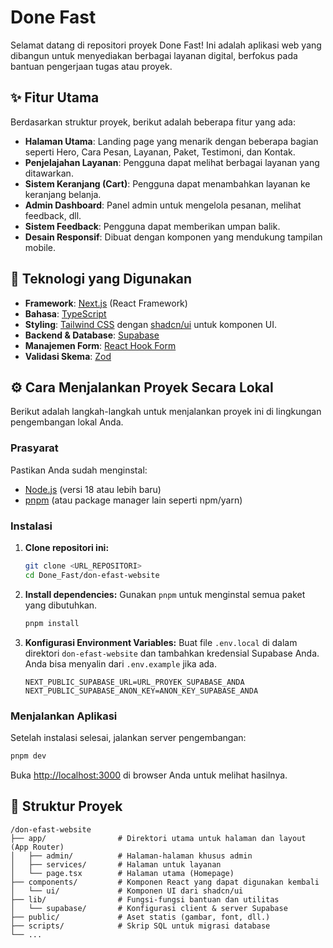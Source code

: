 # Done Fast

Selamat datang di repositori proyek Done Fast! Ini adalah aplikasi web yang dibangun untuk menyediakan berbagai layanan digital, berfokus pada bantuan pengerjaan tugas atau proyek.

## ✨ Fitur Utama

Berdasarkan struktur proyek, berikut adalah beberapa fitur yang ada:

*   **Halaman Utama**: Landing page yang menarik dengan beberapa bagian seperti Hero, Cara Pesan, Layanan, Paket, Testimoni, dan Kontak.
*   **Penjelajahan Layanan**: Pengguna dapat melihat berbagai layanan yang ditawarkan.
*   **Sistem Keranjang (Cart)**: Pengguna dapat menambahkan layanan ke keranjang belanja.
*   **Admin Dashboard**: Panel admin untuk mengelola pesanan, melihat feedback, dll.
*   **Sistem Feedback**: Pengguna dapat memberikan umpan balik.
*   **Desain Responsif**: Dibuat dengan komponen yang mendukung tampilan mobile.

## 🚀 Teknologi yang Digunakan

*   **Framework**: [Next.js](https://nextjs.org/) (React Framework)
*   **Bahasa**: [TypeScript](https://www.typescriptlang.org/)
*   **Styling**: [Tailwind CSS](https://tailwindcss.com/) dengan [shadcn/ui](https://ui.shadcn.com/) untuk komponen UI.
*   **Backend & Database**: [Supabase](https://supabase.io/)
*   **Manajemen Form**: [React Hook Form](https://react-hook-form.com/)
*   **Validasi Skema**: [Zod](https://zod.dev/)

## ⚙️ Cara Menjalankan Proyek Secara Lokal

Berikut adalah langkah-langkah untuk menjalankan proyek ini di lingkungan pengembangan lokal Anda.

### Prasyarat

Pastikan Anda sudah menginstal:

*   [Node.js](https://nodejs.org/) (versi 18 atau lebih baru)
*   [pnpm](https://pnpm.io/installation) (atau package manager lain seperti npm/yarn)

### Instalasi

1.  **Clone repositori ini:**
    ```bash
    git clone <URL_REPOSITORI>
    cd Done_Fast/don-efast-website
    ```

2.  **Install dependencies:**
    Gunakan `pnpm` untuk menginstal semua paket yang dibutuhkan.
    ```bash
    pnpm install
    ```

3.  **Konfigurasi Environment Variables:**
    Buat file `.env.local` di dalam direktori `don-efast-website` dan tambahkan kredensial Supabase Anda. Anda bisa menyalin dari `.env.example` jika ada.
    ```
    NEXT_PUBLIC_SUPABASE_URL=URL_PROYEK_SUPABASE_ANDA
    NEXT_PUBLIC_SUPABASE_ANON_KEY=ANON_KEY_SUPABASE_ANDA
    ```

### Menjalankan Aplikasi

Setelah instalasi selesai, jalankan server pengembangan:

```bash
pnpm dev
```

Buka [http://localhost:3000](http://localhost:3000) di browser Anda untuk melihat hasilnya.

## 📁 Struktur Proyek

```
/don-efast-website
├── app/                # Direktori utama untuk halaman dan layout (App Router)
│   ├── admin/          # Halaman-halaman khusus admin
│   ├── services/       # Halaman untuk layanan
│   └── page.tsx        # Halaman utama (Homepage)
├── components/         # Komponen React yang dapat digunakan kembali
│   └── ui/             # Komponen UI dari shadcn/ui
├── lib/                # Fungsi-fungsi bantuan dan utilitas
│   └── supabase/       # Konfigurasi client & server Supabase
├── public/             # Aset statis (gambar, font, dll.)
├── scripts/            # Skrip SQL untuk migrasi database
└── ...
```
